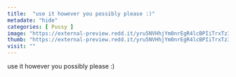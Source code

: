 ```yaml
---
title:  "use it however you possibly please :)"
metadate: "hide"
categories: [ Pussy ]
image: "https://external-preview.redd.it/yru5NVHhjYm0nrEgR4lcBPIiTrxTz3dD8x8sb1wbtk0.jpg?auto=webp&s=8bf7124411b5ac8449734a1a0159c76ce06cacff"
thumb: "https://external-preview.redd.it/yru5NVHhjYm0nrEgR4lcBPIiTrxTz3dD8x8sb1wbtk0.jpg?width=1080&crop=smart&auto=webp&s=3469aca95b7a4504d0df7c7889553d68e8e1bc7e"
visit: ""
---
```

use it however you possibly please :)
